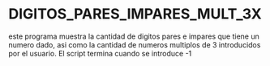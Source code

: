# DIGITOS_PARES_IMPARES_MULT_3X
este programa muestra la cantidad de digitos pares e impares que tiene un numero dado, asi como la cantidad de numeros multiplos de 3 introducidos por el usuario. El script termina cuando se introduce -1
